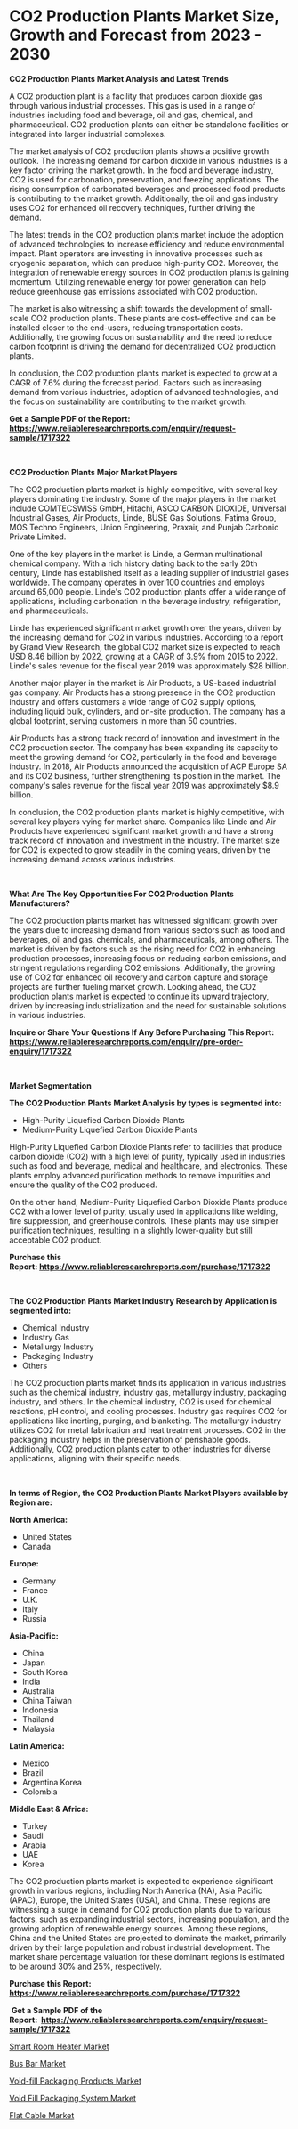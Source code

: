 <p><h1>CO2 Production Plants Market Size, Growth and Forecast from 2023 - 2030</h1></p><p><strong>CO2 Production Plants Market Analysis and Latest Trends</strong></p>
<p><p>A CO2 production plant is a facility that produces carbon dioxide gas through various industrial processes. This gas is used in a range of industries including food and beverage, oil and gas, chemical, and pharmaceutical. CO2 production plants can either be standalone facilities or integrated into larger industrial complexes.</p><p>The market analysis of CO2 production plants shows a positive growth outlook. The increasing demand for carbon dioxide in various industries is a key factor driving the market growth. In the food and beverage industry, CO2 is used for carbonation, preservation, and freezing applications. The rising consumption of carbonated beverages and processed food products is contributing to the market growth. Additionally, the oil and gas industry uses CO2 for enhanced oil recovery techniques, further driving the demand.</p><p>The latest trends in the CO2 production plants market include the adoption of advanced technologies to increase efficiency and reduce environmental impact. Plant operators are investing in innovative processes such as cryogenic separation, which can produce high-purity CO2. Moreover, the integration of renewable energy sources in CO2 production plants is gaining momentum. Utilizing renewable energy for power generation can help reduce greenhouse gas emissions associated with CO2 production.</p><p>The market is also witnessing a shift towards the development of small-scale CO2 production plants. These plants are cost-effective and can be installed closer to the end-users, reducing transportation costs. Additionally, the growing focus on sustainability and the need to reduce carbon footprint is driving the demand for decentralized CO2 production plants.</p><p>In conclusion, the CO2 production plants market is expected to grow at a CAGR of 7.6% during the forecast period. Factors such as increasing demand from various industries, adoption of advanced technologies, and the focus on sustainability are contributing to the market growth.</p></p>
<p><strong>Get a Sample PDF of the Report:&nbsp; <a href="https://www.reliableresearchreports.com/enquiry/request-sample/1717322">https://www.reliableresearchreports.com/enquiry/request-sample/1717322</a></strong></p>
<p>&nbsp;</p>
<p><strong>CO2 Production Plants Major Market Players</strong></p>
<p><p>The CO2 production plants market is highly competitive, with several key players dominating the industry. Some of the major players in the market include COMTECSWISS GmbH, Hitachi, ASCO CARBON DIOXIDE, Universal Industrial Gases, Air Products, Linde, BUSE Gas Solutions, Fatima Group, MOS Techno Engineers, Union Engineering, Praxair, and Punjab Carbonic Private Limited.</p><p>One of the key players in the market is Linde, a German multinational chemical company. With a rich history dating back to the early 20th century, Linde has established itself as a leading supplier of industrial gases worldwide. The company operates in over 100 countries and employs around 65,000 people. Linde's CO2 production plants offer a wide range of applications, including carbonation in the beverage industry, refrigeration, and pharmaceuticals.</p><p>Linde has experienced significant market growth over the years, driven by the increasing demand for CO2 in various industries. According to a report by Grand View Research, the global CO2 market size is expected to reach USD 8.46 billion by 2022, growing at a CAGR of 3.9% from 2015 to 2022. Linde's sales revenue for the fiscal year 2019 was approximately $28 billion.</p><p>Another major player in the market is Air Products, a US-based industrial gas company. Air Products has a strong presence in the CO2 production industry and offers customers a wide range of CO2 supply options, including liquid bulk, cylinders, and on-site production. The company has a global footprint, serving customers in more than 50 countries.</p><p>Air Products has a strong track record of innovation and investment in the CO2 production sector. The company has been expanding its capacity to meet the growing demand for CO2, particularly in the food and beverage industry. In 2018, Air Products announced the acquisition of ACP Europe SA and its CO2 business, further strengthening its position in the market. The company's sales revenue for the fiscal year 2019 was approximately $8.9 billion.</p><p>In conclusion, the CO2 production plants market is highly competitive, with several key players vying for market share. Companies like Linde and Air Products have experienced significant market growth and have a strong track record of innovation and investment in the industry. The market size for CO2 is expected to grow steadily in the coming years, driven by the increasing demand across various industries.</p></p>
<p>&nbsp;</p>
<p><strong>What Are The Key Opportunities For CO2 Production Plants Manufacturers?</strong></p>
<p><p>The CO2 production plants market has witnessed significant growth over the years due to increasing demand from various sectors such as food and beverages, oil and gas, chemicals, and pharmaceuticals, among others. The market is driven by factors such as the rising need for CO2 in enhancing production processes, increasing focus on reducing carbon emissions, and stringent regulations regarding CO2 emissions. Additionally, the growing use of CO2 for enhanced oil recovery and carbon capture and storage projects are further fueling market growth. Looking ahead, the CO2 production plants market is expected to continue its upward trajectory, driven by increasing industrialization and the need for sustainable solutions in various industries.</p></p>
<p><strong>Inquire or Share Your Questions If Any Before Purchasing This Report: <a href="https://www.reliableresearchreports.com/enquiry/pre-order-enquiry/1717322">https://www.reliableresearchreports.com/enquiry/pre-order-enquiry/1717322</a></strong></p>
<p>&nbsp;</p>
<p><strong>Market Segmentation</strong></p>
<p><strong>The CO2 Production Plants Market Analysis by types is segmented into:</strong></p>
<p><ul><li>High-Purity Liquefied Carbon Dioxide Plants</li><li>Medium-Purity Liquefied Carbon Dioxide Plants</li></ul></p>
<p><p>High-Purity Liquefied Carbon Dioxide Plants refer to facilities that produce carbon dioxide (CO2) with a high level of purity, typically used in industries such as food and beverage, medical and healthcare, and electronics. These plants employ advanced purification methods to remove impurities and ensure the quality of the CO2 produced. </p><p>On the other hand, Medium-Purity Liquefied Carbon Dioxide Plants produce CO2 with a lower level of purity, usually used in applications like welding, fire suppression, and greenhouse controls. These plants may use simpler purification techniques, resulting in a slightly lower-quality but still acceptable CO2 product.</p></p>
<p><strong>Purchase this Report:&nbsp;<a href="https://www.reliableresearchreports.com/purchase/1717322">https://www.reliableresearchreports.com/purchase/1717322</a></strong></p>
<p>&nbsp;</p>
<p><strong>The CO2 Production Plants Market Industry Research by Application is segmented into:</strong></p>
<p><ul><li>Chemical Industry</li><li>Industry Gas</li><li>Metallurgy Industry</li><li>Packaging Industry</li><li>Others</li></ul></p>
<p><p>The CO2 production plants market finds its application in various industries such as the chemical industry, industry gas, metallurgy industry, packaging industry, and others. In the chemical industry, CO2 is used for chemical reactions, pH control, and cooling processes. Industry gas requires CO2 for applications like inerting, purging, and blanketing. The metallurgy industry utilizes CO2 for metal fabrication and heat treatment processes. CO2 in the packaging industry helps in the preservation of perishable goods. Additionally, CO2 production plants cater to other industries for diverse applications, aligning with their specific needs.</p></p>
<p>&nbsp;</p>
<p><strong>In terms of Region, the CO2 Production Plants Market Players available by Region are:</strong></p>
<p>
    <p> <strong> North America: </strong>
        <ul>
            <li>United States</li>
            <li>Canada</li>
        </ul>
        </p> 
    <p> <strong> Europe: </strong>
        <ul>
            <li>Germany</li>
            <li>France</li>
            <li>U.K.</li>
            <li>Italy</li>
            <li>Russia</li>
        </ul>
        </p> 
    <p> <strong> Asia-Pacific: </strong>
        <ul>
            <li>China</li>
            <li>Japan</li>
            <li>South Korea</li>
            <li>India</li>
            <li>Australia</li>
            <li>China Taiwan</li>
            <li>Indonesia</li>
            <li>Thailand</li>
            <li>Malaysia</li>
        </ul>
        </p> 
    <p> <strong> Latin America: </strong>
        <ul>
            <li>Mexico</li>
            <li>Brazil</li>
            <li>Argentina Korea</li>
            <li>Colombia</li>
        </ul>
        </p> 
    <p> <strong> Middle East & Africa: </strong>
        <ul>
            <li>Turkey</li>
            <li>Saudi</li>
            <li>Arabia</li>
            <li>UAE</li>
            <li>Korea</li>
        </ul>
    </p>
    </p>
<p><p>The CO2 production plants market is expected to experience significant growth in various regions, including North America (NA), Asia Pacific (APAC), Europe, the United States (USA), and China. These regions are witnessing a surge in demand for CO2 production plants due to various factors, such as expanding industrial sectors, increasing population, and the growing adoption of renewable energy sources. Among these regions, China and the United States are projected to dominate the market, primarily driven by their large population and robust industrial development. The market share percentage valuation for these dominant regions is estimated to be around 30% and 25%, respectively.</p></p>
<p><strong>Purchase this Report: <a href="https://www.reliableresearchreports.com/purchase/1717322">https://www.reliableresearchreports.com/purchase/1717322</a></strong></p>
<p>&nbsp;<strong>Get a Sample PDF of the Report:&nbsp;&nbsp;<a href="https://www.reliableresearchreports.com/enquiry/request-sample/1717322">https://www.reliableresearchreports.com/enquiry/request-sample/1717322</a></strong></p>
<p><strong></strong></p>
<p><p><a href="https://www.linkedin.com/pulse/smart-room-heater-market-size-growth-forecast-from-2023-2030/">Smart Room Heater Market</a></p><p><a href="https://medium.com/@kennethjensen27/bus-bar-market-share-evolution-and-market-growth-trends-2023-2030-c665b3c671b1">Bus Bar Market</a></p><p><a href="https://www.linkedin.com/pulse/void-fill-packaging-products-market-size-share-global-analysis/">Void-fill Packaging Products Market</a></p><p><a href="https://www.linkedin.com/pulse/void-fill-packaging-system-market-research-report-unlocks/">Void Fill Packaging System Market</a></p><p><a href="https://medium.com/@donaldmendez2018/flat-cable-market-exploring-market-share-market-trends-and-future-growth-57eb2be0e14f">Flat Cable Market</a></p></p>